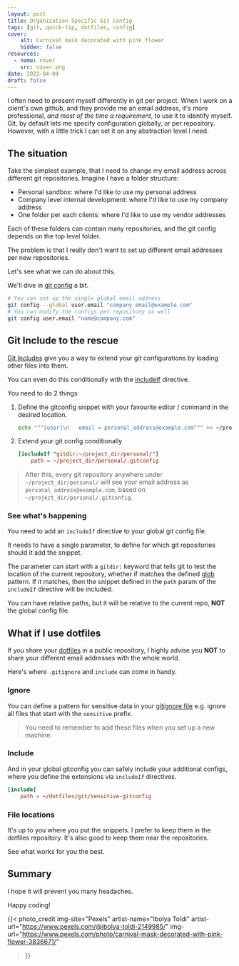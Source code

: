 ```yaml
---
layout: post
title: Organization Specific Git Config
tags: [git, quick-tip, dotfiles, config]
cover: 
    alt: Carnival mask decorated with pink flower
    hidden: false
resources:
  - name: cover
    src: cover.png
date: 2022-04-04
draft: false
---
```


I often need to present myself differently in git per project.
When I work on a client's own github, and they provide me an email address,
it's more professional, *and most of the time a requirement*, to use it to identify myself.
Git, by default lets me specify configuration globally, or per repository.
However, with a little trick I can set it on any abstraction level I need.

<!--more-->

## The situation

Take the simplest example, that I need to change my email address across different git repositories.
Imagine I have a folder structure:

- Personal sandbox: where I'd like to use my personal address
- Company level internal development: where I'd like to use my company address
- One folder per each clients: where I'd like to use my vendor addresses

Each of these folders can contain many repositories, and the git config depends on the top level folder.

The problem is that I really don't want to set up different email addresses per new repositories.

Let's see what we can do about this.

We'll dive in [git config](https://git-scm.com/book/en/v2/Customizing-Git-Git-Configuration) a bit.

```bash
# You can set up the single global email address
git config --global user.email "company_email@example.com"
# You can modify the configs per repository as well
git config user.email "name@company.com"
```

## Git Include to the rescue

[Git Includes](https://git-scm.com/docs/git-config#_includes) give you a way to extend your git configurations by loading other files into them.

You can even do this conditionally with the [includeIf](https://git-scm.com/docs/git-config#_conditional_includes) directive.

You need to do 2 things:

1. Define the gitconfig snippet with your favourite editor / command in the desired location.

   ```bash
   echo """[user]\n   email = personal_address@example.com""" >> ~/project_dir/personal/.gitconfig
   ```

1. Extend your git config conditionally

   ```conf
   [includeIf "gitdir:~/project_dir/personal/"]
       path = ~/project_dir/personal/.gitconfig
   ```

> After this, every git repository anywhere under `~/project_dir/personal/` will see your email address as `personal_address@example.com`, based on `~/project_dir/personal/.gitconfig`.

### See what's happening

You need to add an `includeIf` directive to your global git config file.

It needs to have a single parameter, to define for which git repositories should it add the snippet.

The parameter can start with a `gitdir:` keyword that tells git to test the location of the current repository, whether if matches the defined [glob](https://en.wikipedia.org/wiki/Glob_(programming)) pattern.
If it matches, then the snippet defined in the `path` param of the `includeIf` directive will be included.

You can have relative paths, but it will be relative to the current repo, **NOT** the global config file.

## What if I use dotfiles

If you share your [dotfiles](/posts/2021/03/06/keep-your-configs-safe/) in a public repository, I highly advise you **NOT** to share your different email addresses with the whole world.

Here's where `.gitignore` and `include` can come in handy.

### Ignore

You can define a pattern for sensitive data in your [gitignore file](https://git-scm.com/docs/gitignore) e.g. ignore all files that start with the `sensitive` prefix.

> You need to remember to add these files when you set up a new machine.

### Include

And in your global gitconfig you can safely include your additional configs, where you define the extensions via `includeIf` directives.

```conf
[include]
    path = ~/dotfiles/git/sensitive-gitconfig
```

### File locations

It's up to you where you put the snippets.
I prefer to keep them in the dotfiles repository.
It's also good to keep them near the repositories.

See what works for you the best.

## Summary

I hope it will prevent you many headaches.

Happy coding!

{{< photo_credit
    img-site="Pexels"
    artist-name="Ibolya Toldi"
    artist-url="https://www.pexels.com/@ibolya-toldi-2149985/"
    img-url="https://www.pexels.com/photo/carnival-mask-decorated-with-pink-flower-3836671/"
>}}
